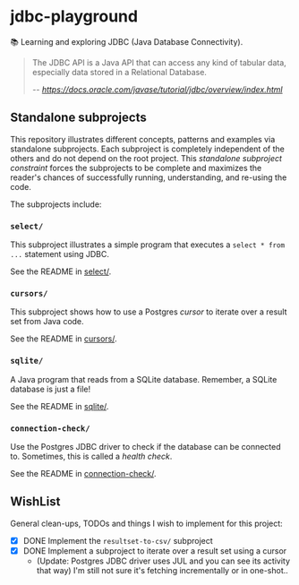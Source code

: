 # jdbc-playground

📚 Learning and exploring JDBC (Java Database Connectivity).

> The JDBC API is a Java API that can access any kind of tabular data, especially data stored in a Relational Database.
>
> -- <cite>https://docs.oracle.com/javase/tutorial/jdbc/overview/index.html</cite>


## Standalone subprojects

This repository illustrates different concepts, patterns and examples via standalone subprojects. Each subproject is
completely independent of the others and do not depend on the root project. This _standalone subproject constraint_
forces the subprojects to be complete and maximizes the reader's chances of successfully running, understanding, and
re-using the code.

The subprojects include:


### `select/`

This subproject illustrates a simple program that executes a `select * from ...` statement using JDBC.

See the README in [select/](select/).


### `cursors/`

This subproject shows how to use a Postgres *cursor* to iterate over a result set from Java code.

See the README in [cursors/](cursors/).


### `sqlite/`

A Java program that reads from a SQLite database. Remember, a SQLite database is just a file!

See the README in [sqlite/](sqlite/).


### `connection-check/`

Use the Postgres JDBC driver to check if the database can be connected to. Sometimes, this is called a *health check*.

See the README in [connection-check/](connection-check/).


## WishList

General clean-ups, TODOs and things I wish to implement for this project:

* [x] DONE Implement the `resultset-to-csv/` subproject
* [x] DONE Implement a subproject to iterate over a result set using a cursor 
  * (Update: Postgres JDBC driver uses JUL and you can see its activity that way) I'm still not sure it's fetching incrementally or in one-shot..
